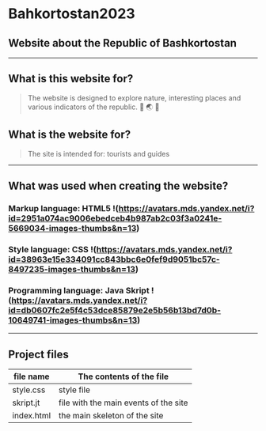 # Bahkortostan2023
## Website about the Republic of Bashkortostan 
____
## What is this website for?
> The website is designed to explore nature, interesting places and various indicators of the republic. :deciduous_tree: :earth_asia: :page_with_curl:
## What is the website for?
> The site is intended for: tourists and guides
____
## What was used when creating the website?
### Markup language: HTML5 !(https://avatars.mds.yandex.net/i?id=2951a074ac9006ebedceb4b987ab2c03f3a0241e-5669034-images-thumbs&n=13)
### Style language: CSS !(https://avatars.mds.yandex.net/i?id=38963e15e334091cc843bbc6e0fef9d9051bc57c-8497235-images-thumbs&n=13)
### Programming language: Java Skript !(https://avatars.mds.yandex.net/i?id=db0607fc2e5f4c53dce85879e2e5b56b13bd7d0b-10649741-images-thumbs&n=13)
____
## Project files
   file name     | The contents of the file
 ----------------|----------------------
 style.css       | style file
 skript.jt       | file with the main events of the site
 index.html      | the main skeleton of the site
 



